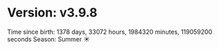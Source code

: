 # Version: v3.9.8
Time since birth: 1378 days, 33072 hours, 1984320 minutes, 119059200 seconds
Season: Summer ☀️
